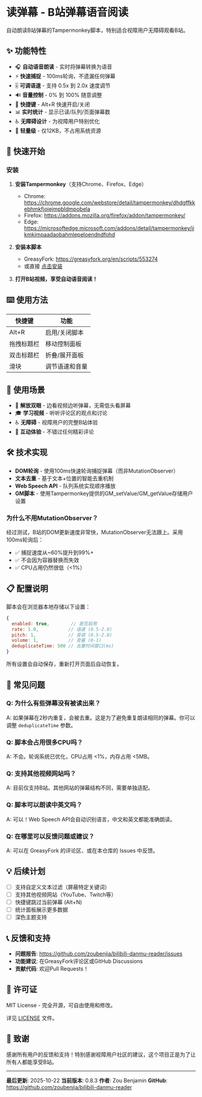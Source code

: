 # 读弹幕 - B站弹幕语音阅读

自动朗读B站弹幕的Tampermonkey脚本，特别适合视障用户无障碍观看B站。

## ✨ 功能特性

- 🎧 **自动语音朗读** - 实时将弹幕转换为语音
- ⚡ **快速捕捉** - 100ms轮询，不遗漏任何弹幕
- 🎚️ **可调语速** - 支持 0.5x 到 2.0x 速度调节
- 🔊 **音量控制** - 0% 到 100% 随意调整
- 🎯 **快捷键** - Alt+R 快速开启/关闭
- 📊 **实时统计** - 显示已读/队列/页面弹幕数
- ♿ **无障碍设计** - 为视障用户特别优化
- 📱 **轻量级** - 仅12KB，不占用系统资源

## 🚀 快速开始

### 安装

1. **安装Tampermonkey**（支持Chrome、Firefox、Edge）
   - Chrome: https://chrome.google.com/webstore/detail/tampermonkey/dhdgffkkebhmkfjojejmpbldmpobela
   - Firefox: https://addons.mozilla.org/firefox/addon/tampermonkey/
   - Edge: https://microsoftedge.microsoft.com/addons/detail/tampermonkey/iikmkjmpaadaobahmlepeloendndfohd

2. **安装本脚本**
   - GreasyFork: https://greasyfork.org/en/scripts/553274
   - 或直接 [点击安装](https://greasyfork.org/en/scripts/553274/code/bilibili-danmu-reader-polling.js)

3. **打开B站视频，享受自动语音阅读！**

## ⌨️ 使用方法

| 快捷键 | 功能 |
|--------|------|
| Alt+R | 启用/关闭脚本 |
| 拖拽标题栏 | 移动控制面板 |
| 双击标题栏 | 折叠/展开面板 |
| 滑块 | 调节语速和音量 |

## 🎯 使用场景

- 👀 **解放双眼** - 边看视频边听弹幕，无需低头看屏幕
- 🎓 **学习视频** - 听听评论区的观点和讨论
- ♿ **无障碍** - 视障用户的完整B站体验
- 💬 **互动体验** - 不错过任何精彩评论

## 🛠️ 技术实现

- **DOM轮询** - 使用100ms快速轮询捕捉弹幕（而非MutationObserver）
- **文本去重** - 基于文本+位置的智能去重机制
- **Web Speech API** - 队列系统实现顺序播放
- **GM脚本** - 使用Tampermonkey提供的GM_setValue/GM_getValue存储用户设置

### 为什么不用MutationObserver？

经过测试，B站的DOM更新速度非常快，MutationObserver无法跟上。采用100ms轮询后：
- ✅ 捕捉速度从~60%提升到99%+
- ✅ 不会因为容器替换而失效
- ✅ CPU占用仍然很低（<1%）

## 📋 配置说明

脚本会在浏览器本地存储以下设置：

```javascript
{
  enabled: true,        // 是否启用
  rate: 1.0,           // 语速 (0.5-2.0)
  pitch: 1,            // 音调 (0.5-2.0)
  volume: 1,           // 音量 (0-1)
  deduplicateTime: 500 // 去重时间窗口(ms)
}
```

所有设置会自动保存，重新打开页面后自动恢复。

## 🐛 常见问题

### Q: 为什么有些弹幕没有被读出来？

A: 如果弹幕在2秒内重复，会被去重。这是为了避免重复朗读相同的弹幕。你可以调整 `deduplicateTime` 参数。

### Q: 脚本会占用很多CPU吗？

A: 不会。轮询系统已优化，CPU占用 <1%，内存占用 <5MB。

### Q: 支持其他视频网站吗？

A: 目前仅支持B站。其他网站的弹幕结构不同，需要单独适配。

### Q: 脚本可以朗读中英文吗？

A: 可以！Web Speech API会自动识别语言，中文和英文都能准确朗读。

### Q: 在哪里可以反馈问题或建议？

A: 可以在 GreasyFork 的评论区、或在本仓库的 Issues 中反馈。

## 💡 后续计划

- [ ] 支持自定义文本过滤（屏蔽特定关键词）
- [ ] 支持其他视频网站（YouTube、Twitch等）
- [ ] 快捷键跳过当前弹幕 (Alt+N)
- [ ] 统计面板展示更多数据
- [ ] 深色主题支持

## 📞 反馈和支持

- **问题报告**: https://github.com/zoubenjia/bilibili-danmu-reader/issues
- **功能建议**: 在GreasyFork评论区或GitHub Discussions
- **贡献代码**: 欢迎Pull Requests！

## 📝 许可证

MIT License - 完全开源，可自由使用和修改。

详见 [LICENSE](./LICENSE) 文件。

## 🙏 致谢

感谢所有用户的反馈和支持！特别感谢视障用户社区的建议，这个项目正是为了让所有人都能享受B站。

---

**最后更新**: 2025-10-22
**当前版本**: 0.8.3
**作者**: Zou Benjamin
**GitHub**: https://github.com/zoubenjia/bilibili-danmu-reader
